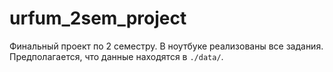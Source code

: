 # urfum_2sem_project

Финальный проект по 2 семестру. В ноутбуке реализованы все задания. Предполагается, что данные находятся в `./data/`.
